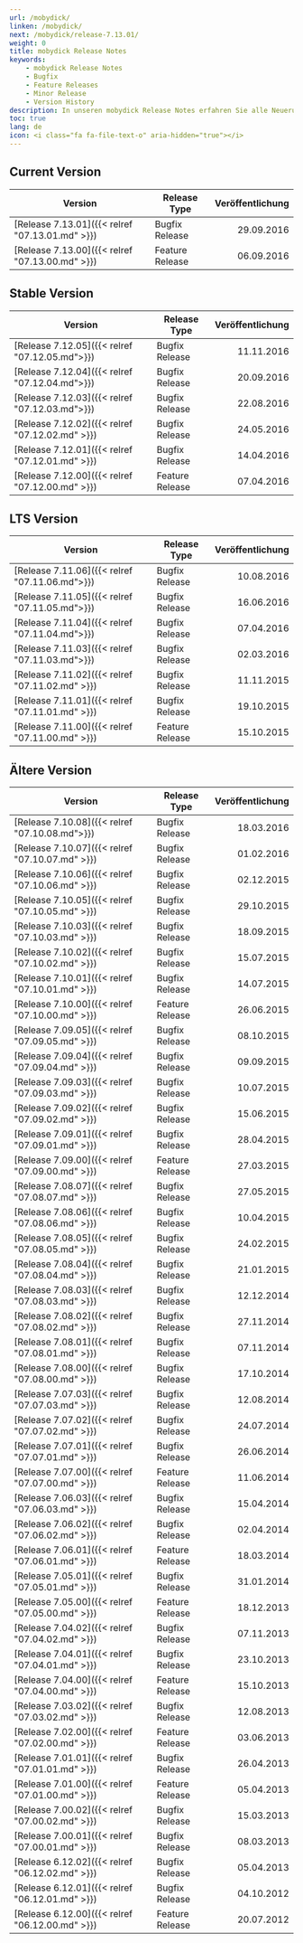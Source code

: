 ```yaml
---
url: /mobydick/
linken: /mobydick/
next: /mobydick/release-7.13.01/
weight: 0
title: mobydick Release Notes
keywords:
    - mobydick Release Notes
    - Bugfix
    - Feature Releases
    - Minor Release
    - Version History
description: In unseren mobydick Release Notes erfahren Sie alle Neuerung der Asterisk basierten VoIP Telefonanlge
toc: true
lang: de
icon: <i class="fa fa-file-text-o" aria-hidden="true"></i>
---
```


## Current Version

|Version|Release Type|Veröffentlichung|
|-------|------------|---------------:|
|[Release 7.13.01]({{< relref "07.13.01.md" >}})| Bugfix Release | 29.09.2016 |
|[Release 7.13.00]({{< relref "07.13.00.md" >}})| Feature Release | 06.09.2016 |

## Stable Version

|Version|Release Type|Veröffentlichung|
|-------|------------|---------------:|
|[Release 7.12.05]({{< relref "07.12.05.md">}})| Bugfix Release | 11.11.2016 |
|[Release 7.12.04]({{< relref "07.12.04.md">}})| Bugfix Release | 20.09.2016 |
|[Release 7.12.03]({{< relref "07.12.03.md">}})| Bugfix Release | 22.08.2016 |
|[Release 7.12.02]({{< relref "07.12.02.md" >}})| Bugfix Release | 24.05.2016 |
|[Release 7.12.01]({{< relref "07.12.01.md" >}})| Bugfix Release | 14.04.2016 |
|[Release 7.12.00]({{< relref "07.12.00.md" >}})| Feature Release | 07.04.2016 |

## LTS Version

|Version|Release Type|Veröffentlichung|
|-------|------------|---------------:|
|[Release 7.11.06]({{< relref "07.11.06.md">}})| Bugfix Release | 10.08.2016 |
|[Release 7.11.05]({{< relref "07.11.05.md">}})| Bugfix Release | 16.06.2016 |
|[Release 7.11.04]({{< relref "07.11.04.md">}})| Bugfix Release | 07.04.2016 |
|[Release 7.11.03]({{< relref "07.11.03.md">}})| Bugfix Release | 02.03.2016 |
|[Release 7.11.02]({{< relref "07.11.02.md" >}})| Bugfix Release | 11.11.2015 |
|[Release 7.11.01]({{< relref "07.11.01.md" >}})| Bugfix Release | 19.10.2015  |
|[Release 7.11.00]({{< relref "07.11.00.md" >}})| Feature Release | 15.10.2015 |

## Ältere Version

|Version|Release Type|Veröffentlichung|
|-------|------------|---------------:|
|[Release 7.10.08]({{< relref "07.10.08.md">}})| Bugfix Release | 18.03.2016 |
|[Release 7.10.07]({{< relref "07.10.07.md" >}})| Bugfix Release | 01.02.2016 |
|[Release 7.10.06]({{< relref "07.10.06.md" >}})| Bugfix Release | 02.12.2015 |
|[Release 7.10.05]({{< relref "07.10.05.md" >}})| Bugfix Release | 29.10.2015 |
|[Release 7.10.03]({{< relref "07.10.03.md" >}})| Bugfix Release | 18.09.2015 |
|[Release 7.10.02]({{< relref "07.10.02.md" >}})| Bugfix Release | 15.07.2015 |
|[Release 7.10.01]({{< relref "07.10.01.md" >}})| Bugfix Release | 14.07.2015 |
|[Release 7.10.00]({{< relref "07.10.00.md" >}})| Feature Release | 26.06.2015 |
|[Release 7.09.05]({{< relref "07.09.05.md" >}})| Bugfix Release | 08.10.2015 |
|[Release 7.09.04]({{< relref "07.09.04.md" >}})| Bugfix Release | 09.09.2015 |
|[Release 7.09.03]({{< relref "07.09.03.md" >}})| Bugfix Release | 10.07.2015 |
|[Release 7.09.02]({{< relref "07.09.02.md" >}})| Bugfix Release | 15.06.2015 |
|[Release 7.09.01]({{< relref "07.09.01.md" >}})| Bugfix Release | 28.04.2015 |
|[Release 7.09.00]({{< relref "07.09.00.md" >}})| Feature Release | 27.03.2015 |
|[Release 7.08.07]({{< relref "07.08.07.md" >}})| Bugfix Release | 27.05.2015 |
|[Release 7.08.06]({{< relref "07.08.06.md" >}})| Bugfix Release | 10.04.2015 |
|[Release 7.08.05]({{< relref "07.08.05.md" >}})| Bugfix Release | 24.02.2015 |
|[Release 7.08.04]({{< relref "07.08.04.md" >}})| Bugfix Release | 21.01.2015 |
|[Release 7.08.03]({{< relref "07.08.03.md" >}})| Bugfix Release | 12.12.2014 |
|[Release 7.08.02]({{< relref "07.08.02.md" >}})| Bugfix Release | 27.11.2014 |
|[Release 7.08.01]({{< relref "07.08.01.md" >}})| Bugfix Release | 07.11.2014 |
|[Release 7.08.00]({{< relref "07.08.00.md" >}})| Bugfix Release | 17.10.2014 |
|[Release 7.07.03]({{< relref "07.07.03.md" >}})| Bugfix Release | 12.08.2014 |
|[Release 7.07.02]({{< relref "07.07.02.md" >}})| Bugfix Release | 24.07.2014 |
|[Release 7.07.01]({{< relref "07.07.01.md" >}})| Bugfix Release | 26.06.2014 |
|[Release 7.07.00]({{< relref "07.07.00.md" >}})| Feature Release | 11.06.2014 |
|[Release 7.06.03]({{< relref "07.06.03.md" >}})| Bugfix Release | 15.04.2014 |
|[Release 7.06.02]({{< relref "07.06.02.md" >}})| Bugfix Release | 02.04.2014 |
|[Release 7.06.01]({{< relref "07.06.01.md" >}})| Feature Release | 18.03.2014 |
|[Release 7.05.01]({{< relref "07.05.01.md" >}})| Bugfix Release | 31.01.2014 |
|[Release 7.05.00]({{< relref "07.05.00.md" >}})| Feature Release | 18.12.2013 |
|[Release 7.04.02]({{< relref "07.04.02.md" >}})| Bugfix Release | 07.11.2013 |
|[Release 7.04.01]({{< relref "07.04.01.md" >}})| Bugfix Release | 23.10.2013 |
|[Release 7.04.00]({{< relref "07.04.00.md" >}})| Feature Release | 15.10.2013 |
|[Release 7.03.02]({{< relref "07.03.02.md" >}})| Bugfix Release | 12.08.2013 |
|[Release 7.02.00]({{< relref "07.02.00.md" >}})| Feature Release | 03.06.2013 |
|[Release 7.01.01]({{< relref "07.01.01.md" >}})| Bugfix Release | 26.04.2013 |
|[Release 7.01.00]({{< relref "07.01.00.md" >}})| Feature Release | 05.04.2013 |
|[Release 7.00.02]({{< relref "07.00.02.md" >}})| Bugfix Release | 15.03.2013 |
|[Release 7.00.01]({{< relref "07.00.01.md" >}})| Bugfix Release | 08.03.2013 |
|[Release 6.12.02]({{< relref "06.12.02.md" >}})| Bugfix Release | 05.04.2013 |
|[Release 6.12.01]({{< relref "06.12.01.md" >}})| Bugfix Release | 04.10.2012 |
|[Release 6.12.00]({{< relref "06.12.00.md" >}})| Feature Release | 20.07.2012 |
